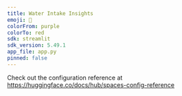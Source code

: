 ```yaml
---
title: Water Intake Insights
emoji: 🐨
colorFrom: purple
colorTo: red
sdk: streamlit
sdk_version: 5.49.1
app_file: app.py
pinned: false
---
```


Check out the configuration reference at https://huggingface.co/docs/hub/spaces-config-reference